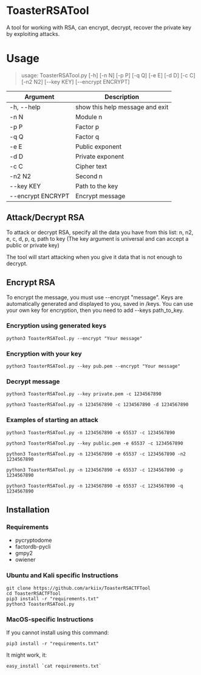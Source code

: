 # ToasterRSATool

A tool for working with RSA, can encrypt, decrypt, recover the private key by exploiting attacks.

# Usage

> usage: ToasterRSATool.py [-h] [-n N] [-p P] [-q Q] [-e E] [-d D] [-c C] [-n2 N2] [--key KEY] [--encrypt ENCRYPT]

Argument | Description
------------ | -------------
-h, --help | show this help message and exit
-n N | Module n
-p P | Factor p
-q Q | Factor q
-e E | Public exponent
-d D | Private exponent
-c C | Cipher text
-n2 N2 | Second n
--key KEY | Path to the key
--encrypt ENCRYPT | Encrypt message

## Attack/Decrypt RSA

To attack or decrypt RSA, specify all the data you have from this list: n, n2, e, c, d, p, q, path to key (The key argument is universal and can accept a public or private key)

The tool will start attacking when you give it data that is not enough to decrypt.

## Encrypt RSA

To encrypt the message, you must use --encrypt "message". Keys are automatically generated and displayed to you, saved in /keys. You can use your own key for encryption, then you need to add --keys path_to_key.

### Encryption using generated keys

    python3 ToasterRSATool.py --encrypt "Your message"
    
### Encryption with your key

    python3 ToasterRSATool.py --key pub.pem --encrypt "Your message"
    
### Decrypt message
    python3 ToasterRSATool.py --key private.pem -c 1234567890
    
    python3 ToasterRSATool.py -n 1234567890 -c 1234567890 -d 1234567890
    
### Examples of starting an attack
    python3 ToasterRSATool.py -n 1234567890 -e 65537 -c 1234567890
    
    python3 ToasterRSATool.py --key public.pem -e 65537 -c 1234567890
    
    python3 ToasterRSATool.py -n 1234567890 -e 65537 -c 1234567890 -n2 1234567890
    
    python3 ToasterRSATool.py -n 1234567890 -e 65537 -c 1234567890 -p 1234567890
    
    python3 ToasterRSATool.py -n 1234567890 -e 65537 -c 1234567890 -q 1234567890
    
## Installation
### Requirements
* pycryptodome
* factordb-pycli
* gmpy2
* owiener

### Ubuntu and Kali specific Instructions
    git clone https://github.com/arkiix/ToasterRSACTFTool
    cd ToasterRSACTFTool
    pip3 install -r "requirements.txt"
    python3 ToasterRSATool.py
    
### MacOS-specific Instructions
If you cannot install using this command:
    
    pip3 install -r "requirements.txt"
It might work, it: 

    easy_install `cat requirements.txt`
